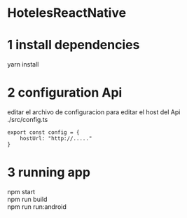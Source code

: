 # HotelesReactNative

# 1 install dependencies
yarn install

# 2 configuration Api
editar el archivo de configuracion para editar el host del Api <br/>
./src/config.ts <br/>

```
export const config = {
    hostUrl: "http://....."
}
```


# 3 running app
npm start <br/>
npm run build <br/>
npm run run:android <br/>
